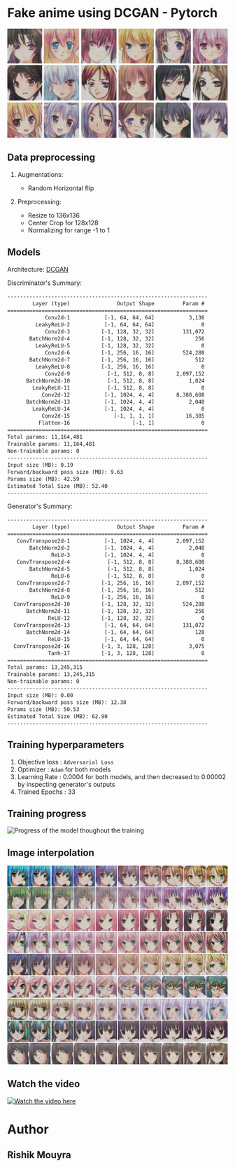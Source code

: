 # __Fake anime using DCGAN - Pytorch__

![Final outputs](awesome_outputs.png)

## __Data preprocessing__

1. Augmentations:
    - Random Horizontal flip

2. Preprocessing:
    - Resize to 136x136
    - Center Crop for 128x128
    - Normalizing for range -1 to 1


## __Models__

Architecture: [DCGAN](https://arxiv.org/abs/1511.06434)

Discriminator's Summary:

```
----------------------------------------------------------------
        Layer (type)               Output Shape         Param #
================================================================
            Conv2d-1           [-1, 64, 64, 64]           3,136
         LeakyReLU-2           [-1, 64, 64, 64]               0
            Conv2d-3          [-1, 128, 32, 32]         131,072
       BatchNorm2d-4          [-1, 128, 32, 32]             256
         LeakyReLU-5          [-1, 128, 32, 32]               0
            Conv2d-6          [-1, 256, 16, 16]         524,288
       BatchNorm2d-7          [-1, 256, 16, 16]             512
         LeakyReLU-8          [-1, 256, 16, 16]               0
            Conv2d-9            [-1, 512, 8, 8]       2,097,152
      BatchNorm2d-10            [-1, 512, 8, 8]           1,024
        LeakyReLU-11            [-1, 512, 8, 8]               0
           Conv2d-12           [-1, 1024, 4, 4]       8,388,608
      BatchNorm2d-13           [-1, 1024, 4, 4]           2,048
        LeakyReLU-14           [-1, 1024, 4, 4]               0
           Conv2d-15              [-1, 1, 1, 1]          16,385
          Flatten-16                    [-1, 1]               0
================================================================
Total params: 11,164,481
Trainable params: 11,164,481
Non-trainable params: 0
----------------------------------------------------------------
Input size (MB): 0.19
Forward/backward pass size (MB): 9.63
Params size (MB): 42.59
Estimated Total Size (MB): 52.40
----------------------------------------------------------------
```

Generator's Summary:

```
----------------------------------------------------------------
        Layer (type)               Output Shape         Param #
================================================================
   ConvTranspose2d-1           [-1, 1024, 4, 4]       2,097,152
       BatchNorm2d-2           [-1, 1024, 4, 4]           2,048
              ReLU-3           [-1, 1024, 4, 4]               0
   ConvTranspose2d-4            [-1, 512, 8, 8]       8,388,608
       BatchNorm2d-5            [-1, 512, 8, 8]           1,024
              ReLU-6            [-1, 512, 8, 8]               0
   ConvTranspose2d-7          [-1, 256, 16, 16]       2,097,152
       BatchNorm2d-8          [-1, 256, 16, 16]             512
              ReLU-9          [-1, 256, 16, 16]               0
  ConvTranspose2d-10          [-1, 128, 32, 32]         524,288
      BatchNorm2d-11          [-1, 128, 32, 32]             256
             ReLU-12          [-1, 128, 32, 32]               0
  ConvTranspose2d-13           [-1, 64, 64, 64]         131,072
      BatchNorm2d-14           [-1, 64, 64, 64]             128
             ReLU-15           [-1, 64, 64, 64]               0
  ConvTranspose2d-16          [-1, 3, 128, 128]           3,075
             Tanh-17          [-1, 3, 128, 128]               0
================================================================
Total params: 13,245,315
Trainable params: 13,245,315
Non-trainable params: 0
----------------------------------------------------------------
Input size (MB): 0.00
Forward/backward pass size (MB): 12.38
Params size (MB): 50.53
Estimated Total Size (MB): 62.90
----------------------------------------------------------------
```

## __Training hyperparameters__

1. Objective loss : `Adversarial Loss`
2. Optimizer      : `Adam` for both models
3. Learning Rate  : 0.0004  for both models, and then decreased to 0.00002 by inspecting generator's outputs 
4. Trained Epochs : 33

## __Training progress__

![Progress of the model thoughout the training](progress.gif)

## __Image interpolation__

![Image interpolation](interpolations.png)

## __Watch the video__

[![Watch the video here](https://img.youtube.com/vi/cqXKTC4IP10/0.jpg)](https://www.youtube.com/watch?v=cqXKTC4IP10)

# __Author__
## __Rishik Mouyra__
